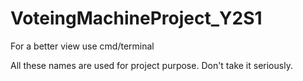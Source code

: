 # VoteingMachineProject_Y2S1
 For a better view use cmd/terminal
 
 All these names are used for project purpose. Don't take it seriously.

